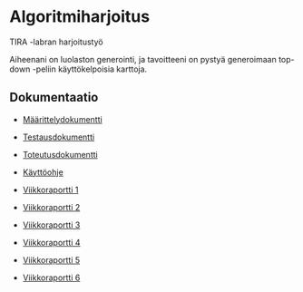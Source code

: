 # Algoritmiharjoitus

TIRA -labran harjoitustyö

Aiheenani on luolaston generointi, ja tavoitteeni on pystyä generoimaan top-down -peliin käyttökelpoisia karttoja.

## Dokumentaatio
- [Määrittelydokumentti](https://github.com/UncSald/Algoritmiharjoitus/blob/main/Dokumentaatio/M%C3%A4%C3%A4rittelydokumentti.pdf)
    
- [Testausdokumentti](https://github.com/UncSald/Algoritmiharjoitus/blob/main/Dokumentaatio/Testausdokumentti.md)
    
- [Toteutusdokumentti](https://github.com/UncSald/Algoritmiharjoitus/blob/main/Dokumentaatio/Toteutusdokumentti.md)
    
- [Käyttöohje](https://github.com/UncSald/Algoritmiharjoitus/blob/main/Dokumentaatio/Kayttoohje.md)

- [Viikkoraportti 1](https://github.com/UncSald/Algoritmiharjoitus/blob/main/Dokumentaatio/Viikkoraportit/Viikkoraportti_1.pdf)

- [Viikkoraportti 2](https://github.com/UncSald/Algoritmiharjoitus/blob/main/Dokumentaatio/Viikkoraportit/Viikkoraportti_2.pdf)
    
- [Viikkoraportti 3](https://github.com/UncSald/Algoritmiharjoitus/blob/main/Dokumentaatio/Viikkoraportit/Viikkoraportti_3.pdf)

- [Viikkoraportti 4](https://github.com/UncSald/Algoritmiharjoitus/blob/main/Dokumentaatio/Viikkoraportit/Viikkoraportti_4.pdf)

- [Viikkoraportti 5](https://github.com/UncSald/Algoritmiharjoitus/blob/main/Dokumentaatio/Viikkoraportit/Viikkoraportti_5.pdf)

- [Viikkoraportti 6](https://github.com/UncSald/Algoritmiharjoitus/blob/main/Dokumentaatio/Viikkoraportit/Viikkoraportti_6.pdf)